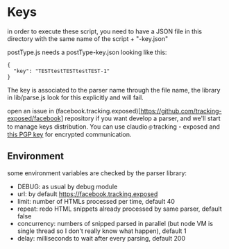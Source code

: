 
# Keys

in order to execute these script, you need to have a JSON file in
this directory with the same name of the script + "-key.json"

postType.js needs a postType-key.json looking like this:

```
{
  "key": "TESTtestTESTtestTEST-1"
}
```

The key is associated to the parser name through the file name, the
library in lib/parse.js look for this explicitly and will fail.

open an issue in (facebook.tracking.exposed)[https://github.com/tracking-exposed/facebook] repository if you want develop a parser, and we'll start to manage keys distribution. You can use claudio﹫tracking・exposed and [this PGP key](https://keybase.io/vecna) for encrypted communication.

## Environment 

some environment variables are checked by the parser library:

  * DEBUG: as usual by debug module
  * url: by default https://facebook.tracking.exposed
  * limit: number of HTMLs processed per time, default 40
  * repeat: redo HTML snippets already processed by same parser, default false
  * concurrency: numbers of snipped parsed in parallel (but node VM is single thread so I don't really know what happen), default 1
  * delay: milliseconds to wait after every parsing, default 200
